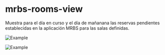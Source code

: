 # mrbs-rooms-view

Muestra para el día en curso y el día de mañanana las reservas pendientes establecidas en la aplicación MRBS para las salas definidas.

![Example](https://github.com/n7rc/mrbs-rooms-view/blob/master/example/today.png)

![Example](https://github.com/n7rc/mrbs-rooms-view/blob/master/example/tomorrow.png)
